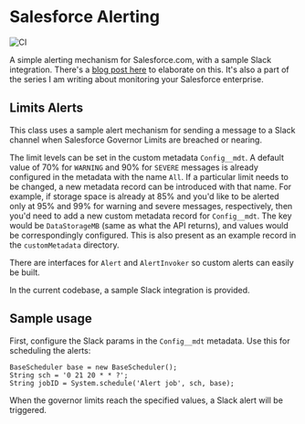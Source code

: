 # Salesforce Alerting

![CI](https://github.com/markgarg/salesforce-alerting/actions/workflows/ci-pr.yml/badge.svg)

A simple alerting mechanism for Salesforce.com, with a sample Slack integration. There's a [blog post here](https://rohitmacherla.com/slack-alerts-for-salesforce) to elaborate on this. It's also a part of the series I am writing about monitoring your Salesforce enterprise.

## Limits Alerts

This class uses a sample alert mechanism for sending a message to a Slack channel when Salesforce Governor Limits are breached or nearing.

The limit levels can be set in the custom metadata `Config__mdt`. A default value of 70% for `WARNING` and 90% for `SEVERE` messages is already configured in the metadata with the name `All`. If a particular limit needs to be changed, a new metadata record can be introduced with that name. For example, if storage space is already at 85% and you'd like to be alerted only at 95% and 99% for warning and severe messages, respectively, then you'd need to add a new custom metadata record for `Config__mdt`. The key would be `DataStorageMB` (same as what the API returns), and values would be correspondingly configured. This is also present as an example record in the `customMetadata` directory.

There are interfaces for `Alert` and `AlertInvoker` so custom alerts can easily be built.

In the current codebase, a sample Slack integration is provided.

## Sample usage

First, configure the Slack params in the `Config__mdt` metadata.
Use this for scheduling the alerts:

```
BaseScheduler base = new BaseScheduler();
String sch = '0 21 20 * * ?';
String jobID = System.schedule('Alert job', sch, base);
```

When the governor limits reach the specified values, a Slack alert will be triggered.
